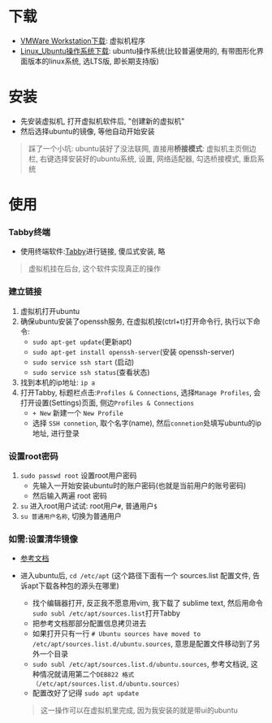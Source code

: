 # 下载
- <a href="https://softwareupdate.vmware.com/cds/vmw-desktop/ws/">VMWare Workstation下载</a>: 虚拟机程序
- <a href="https://cn.ubuntu.com/download/desktop">Linux_Ubuntu操作系统下载</a>: ubuntu操作系统(比较普遍使用的, 有带图形化界面版本的linux系统, 选LTS版, 即长期支持版)

# 安装
- 先安装虚拟机, 打开虚拟机软件后, "创建新的虚拟机"
- 然后选择ubuntu的镜像, 等他自动开始安装

> 踩了一个小坑: ubuntu装好了没法联网, 直接用**桥接模式**: 虚拟机主页侧边栏, 右键选择安装好的ubuntu系统, 设置, 网络适配器, 勾选桥接模式, 重启系统

# 使用
### Tabby终端
- 使用终端软件:<a href="https://github.com/Eugeny/tabby/releases/">Tabby</a>进行链接, 傻瓜式安装, 略

> 虚拟机挂在后台, 这个软件实现真正的操作

### 建立链接
1. 虚拟机打开ubuntu
2. 确保ubuntu安装了openssh服务, 在虚拟机按(ctrl+t)打开命令行, 执行以下命令:
    - `sudo apt-get update`(更新apt)
    - `sudo apt-get install openssh-server`(安装 openssh-server)
    - `sudo service ssh start` (启动)
    - `sudo service ssh status`(查看状态)
3. 找到本机的ip地址: `ip a`
4. 打开Tabby, 标题栏点击:`Profiles & Connections`, 选择`Manage Profiles`, 会打开设置(Settings)页面, 侧边`Profiles & Connections`
    - `+ New` 新建一个 `New Profile`
    - 选择 `SSH connetion`, 取个名字(name), 然后`connetion`处填写ubuntu的ip地址, 进行登录

### 设置root密码
1. `sudo passwd root` 设置root用户密码
    - 先输入一开始安装ubuntu时的账户密码(也就是当前用户的账号密码)
    - 然后输入两遍 root 密码
2. `su` 进入root用户试试: root用户`#`, 普通用户`$`
3. `su 普通用户名称`, 切换为普通用户

### 如需:设置清华镜像
- <a href="https://mirrors.tuna.tsinghua.edu.cn/help/ubuntu/">参考文档</a>
- 进入ubuntu后, `cd /etc/apt` (这个路径下面有一个 sources.list 配置文件, 告诉apt下载各种包的源头在哪里)
    - 找个编辑器打开, 反正我不愿意用vim, 我下载了 sublime text, 然后用命令 `sudo subl /etc/apt/sources.list`打开Tabby
    - 把参考文档那部分配置信息拷贝进去
    - 如果打开只有一行 `# Ubuntu sources have moved to /etc/apt/sources.list.d/ubuntu.sources`, 意思是配置文件移动到了另外一个目录
    - `sudo subl /etc/apt/sources.list.d/ubuntu.sources`, 参考文档说, 这种情况就请用第二个`DEB822 格式（/etc/apt/sources.list.d/ubuntu.sources）`
    - 配置改好了记得 `sudo apt update`

    > 这一操作可以在虚拟机里完成, 因为我安装的就是带ui的ubuntu
